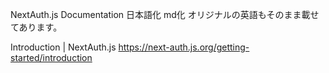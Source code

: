 NextAuth.js Documentation
日本語化 md化
オリジナルの英語もそのまま載せてあります。

Introduction | NextAuth.js
https://next-auth.js.org/getting-started/introduction



